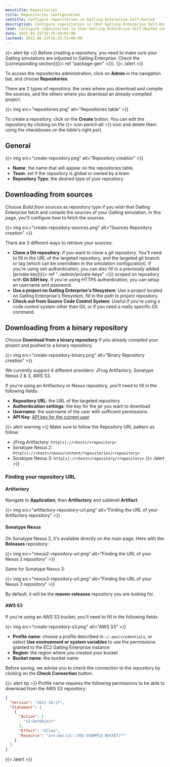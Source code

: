 ```yaml
---
menutitle: Repositories
title: Repositories configuration
seotitle: Configure repositories in Gatling Enterprise Self-Hosted
description: Configure repositories so that Gatling Enterprise Self-Hosted can fetch your Gatling simulations.
lead: Configure repositories so that Gatling Enterprise Self-Hosted can fetch your Gatling simulations.
date: 2021-03-25T18:25:43+01:00
lastmod: 2022-06-23T16:23:51+00:00
---
```


{{< alert tip >}}
Before creating a repository, you need to make sure your Gatling simulations are adjusted to Gatling Enterprise. Check the [corresponding section]({{< ref "package-gen" >}}).
{{< /alert >}}

To access the repositories administration, click on **Admin** in the navigation bar, and choose **Repositories**.

There are 2 types of repository: the ones where you download and compile the sources, and the others where you download an already-compiled project.

{{< img src="repositories.png" alt="Repositories table" >}}

To create a repository, click on the **Create** button.
You can edit the repository by clicking on the {{< icon pencil-alt >}} icon and delete them using the checkboxes on the table's right part.

## General

{{< img src="create-repository.png" alt="Repository creation" >}}

- **Name**: the name that will appear on the repositories table.
- **Team**: set if the repository is global or owned by a team
- **Repository Type**: the desired type of your repository

## Downloading from sources

Choose *Build from sources* as repository type if you wish that Gatling Enterprise fetch and compile the sources of your Gatling simulation. In this page, you'll configure how to fetch the sources.

{{< img src="create-repository-sources.png" alt="Sources Repository creation" >}}

There are 3 different ways to retrieve your sources:

- **Clone a Git repository**: If you want to clone a git repository. You'll need to fill in the URL of the targeted repository, and the targeted git branch or tag (which can be overridden in the simulation configuration). If you're using ssh authentication, you can also fill in a previously added [private key]({{< ref "../admin/private-keys" >}}) scoped on repository with **Git SSH key**. If you're using HTTPS authentication, you can setup an username and password.
- **Use a project on Gatling Enterprise's filesystem**: Use a project located on Gatling Enterprise's filesystem, fill in the path to project repository.
- **Check out from Source Code Control System**: Useful if you're using a code control system other than Git, or if you need a really specific Git command.

## Downloading from a binary repository

Choose **Download from a binary repository** if you already compiled your project and pushed to a binary repository.

{{< img src="create-repository-binary.png" alt="Binary Repository creation" >}}

We currently support 4 different providers: JFrog Artifactory, Sonatype Nexus 2 & 3, AWS S3.

If you're using an Artifactory or Nexus repository, you'll need to fill in the following fields:

- **Repository URL**: the URL of the targeted repository
- **Authentication settings**: the key for the jar you want to download
- **Username**: the username of the user with sufficient permissions
- **API Key**: [API key for the current user](https://www.jfrog.com/confluence/display/RTF/Updating+Your+Profile#UpdatingYourProfile-APIKey)

{{< alert warning >}}
Make sure to follow the Repository URL pattern as follow:

- JFrog Artifactory: `http[s]://<host>/<repository>`
- Sonatype Nexus 2: `http[s]://<host>/nexus/content/repositories/<repository>`
- Sonatype Nexus 3: `http[s]://<host>/repository/<repository>`
{{< /alert >}}

### Finding your repository URL

#### Artifactory

Navigate to **Application**, then **Artifactory** and sublevel **Artifact**:

{{< img src="artifactory-repository-url.png" alt="Finding the URL of your Artifactory repository" >}}

#### Sonatype Nexus

On Sonatype Nexus 2, it's available directly on the main page. Here with the **Releases** repository:

{{< img src="nexus2-repository-url.png" alt="Finding the URL of your Nexus 2 repository" >}}

Same for Sonatype Nexus 3:

{{< img src="nexus3-repository-url.png" alt="Finding the URL of your Nexus 3 repository" >}}

By default, it will be the **maven-releases** repository you are looking for.

#### AWS S3

If you're using an AWS S3 bucket, you'll need to fill in the following fields:

{{< img src="create-repository-s3.png" alt="AWS S3" >}}

- **Profile name**: choose a profile described in `~/.aws/credentials`, or select **Use environment or system variables** to use the permissions granted to the EC2 Gatling Enterprise instance
- **Region**: the region where you created your bucket
- **Bucket name**: the bucket name

Before saving, we advise you to check the connection to the repository by clicking on the **Check Connection** button.

{{< alert tip >}}
Profile name requires the following permissions to be able to download from the AWS S3 repository:

```json
{
  "Version": "2012-10-17",
  "Statement": [
    {
      "Action": [
        "s3:GetObject"
      ],
      "Effect": "Allow",
      "Resource": "arn:aws:s3:::DOC-EXAMPLE-BUCKET/*"
    }
  ]
}
```
{{< /alert >}}
